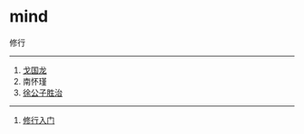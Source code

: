 # mind
修行

---

1. [戈国龙](https://github.com/taurenshaman/mind/blob/master/戈国龙)
2. 南怀瑾
3. [徐公子胜治](https://github.com/taurenshaman/mind/blob/master/徐公子胜治)

---
1. [修行入门](https://lore.chuci.info/taurenshaman/mind/520490dbd7bc465181d938ec20622d49)

